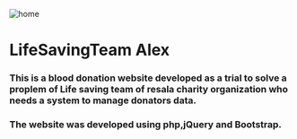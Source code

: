  ![home](https://user-images.githubusercontent.com/10559038/53288610-f49a0c00-3792-11e9-8f46-8d637a29bd52.png)
# LifeSavingTeam Alex
 ### This is a blood donation website developed as a trial to solve a proplem of Life saving team of resala charity organization who needs a system to manage donators data.
### The website was developed using php,jQuery and Bootstrap.
